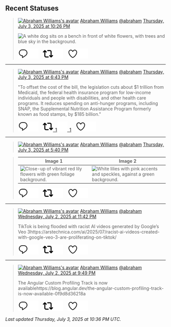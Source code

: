 ## Recent Statuses

> <a href="https://indieweb.social/@abraham"><img alt="Abraham Williams's avatar" src="https://cdn.masto.host/indiewebsocial/accounts/avatars/109/292/540/382/343/163/original/d00f2e03ce9c85b1.jpg" height="24" width="24" ></a> [Abraham Williams](https://indieweb.social/@abraham) [@abraham](https://indieweb.social/@abraham) [Thursday, July 3, 2025 at 10:26 PM](https://indieweb.social/@abraham/114791650463587953)
>
> 
>
> ![A white dog sits on a bench in front of white flowers, with trees and blue sky in the background.](https://cdn.masto.host/indiewebsocial/media_attachments/files/114/791/649/955/935/060/original/3294aa309373bdb5.jpg)
>
> [![Reply](./images/reply_light.svg#gh-light-mode-only "Reply")](https://indieweb.social/@abraham/114791650463587953#gh-light-mode-only)[![Reply](./images/reply.svg#gh-dark-mode-only "Reply")](https://indieweb.social/@abraham/114791650463587953#gh-dark-mode-only)&emsp;[![Boost](./images/retweet_light.svg#gh-light-mode-only "Boost")](https://indieweb.social/@abraham/114791650463587953#gh-light-mode-only)[![Boost](./images/retweet.svg#gh-dark-mode-only "Boost")](https://indieweb.social/@abraham/114791650463587953#gh-dark-mode-only)&emsp;[![Favorite](./images/like_light.svg#gh-light-mode-only "Favorite")](https://indieweb.social/@abraham/114791650463587953#gh-light-mode-only)[![Favorite](./images/like.svg#gh-dark-mode-only "Favorite")](https://indieweb.social/@abraham/114791650463587953#gh-dark-mode-only)


---

> <a href="https://indieweb.social/@abraham"><img alt="Abraham Williams's avatar" src="https://cdn.masto.host/indiewebsocial/accounts/avatars/109/292/540/382/343/163/original/d00f2e03ce9c85b1.jpg" height="24" width="24" ></a> [Abraham Williams](https://indieweb.social/@abraham) [@abraham](https://indieweb.social/@abraham) [Thursday, July 3, 2025 at 6:43 PM](https://indieweb.social/@abraham/114790774870767543)
>
> &quot;To offset the cost of the bill, the legislation cuts about $1 trillion from Medicaid, the federal health insurance program for low-income individuals and people with disabilities, and other health care programs. It reduces spending on anti-hunger programs, including SNAP, the Supplemental Nutrition Assistance Program formerly known as food stamps, by $185 billion.&quot;
>
> [![Reply](./images/reply_light.svg#gh-light-mode-only "Reply")](https://indieweb.social/@abraham/114790774870767543#gh-light-mode-only)[![Reply](./images/reply.svg#gh-dark-mode-only "Reply")](https://indieweb.social/@abraham/114790774870767543#gh-dark-mode-only)&emsp;[![Boost](./images/retweet_light.svg#gh-light-mode-only "Boost")&ensp;1](https://indieweb.social/@abraham/114790774870767543#gh-light-mode-only)[![Boost](./images/retweet.svg#gh-dark-mode-only "Boost")&ensp;1](https://indieweb.social/@abraham/114790774870767543#gh-dark-mode-only)&emsp;[![Favorite](./images/like_light.svg#gh-light-mode-only "Favorite")](https://indieweb.social/@abraham/114790774870767543#gh-light-mode-only)[![Favorite](./images/like.svg#gh-dark-mode-only "Favorite")](https://indieweb.social/@abraham/114790774870767543#gh-dark-mode-only)


---

> <a href="https://indieweb.social/@abraham"><img alt="Abraham Williams's avatar" src="https://cdn.masto.host/indiewebsocial/accounts/avatars/109/292/540/382/343/163/original/d00f2e03ce9c85b1.jpg" height="24" width="24" ></a> [Abraham Williams](https://indieweb.social/@abraham) [@abraham](https://indieweb.social/@abraham) [Thursday, July 3, 2025 at 5:40 PM](https://indieweb.social/@abraham/114790525049591312)
>
> 
>

> | Image 1 | Image 2 |
> | --- | --- |
> | ![Close-up of vibrant red lily flowers with green foliage background.](https://cdn.masto.host/indiewebsocial/media_attachments/files/114/790/524/498/346/195/original/60e8072726533b16.jpg) | ![White lilies with pink accents and speckles, against a green background.](https://cdn.masto.host/indiewebsocial/media_attachments/files/114/790/524/683/178/220/original/8f12b48f9f671071.jpg) |
>
> [![Reply](./images/reply_light.svg#gh-light-mode-only "Reply")](https://indieweb.social/@abraham/114790525049591312#gh-light-mode-only)[![Reply](./images/reply.svg#gh-dark-mode-only "Reply")](https://indieweb.social/@abraham/114790525049591312#gh-dark-mode-only)&emsp;[![Boost](./images/retweet_light.svg#gh-light-mode-only "Boost")](https://indieweb.social/@abraham/114790525049591312#gh-light-mode-only)[![Boost](./images/retweet.svg#gh-dark-mode-only "Boost")](https://indieweb.social/@abraham/114790525049591312#gh-dark-mode-only)&emsp;[![Favorite](./images/like_light.svg#gh-light-mode-only "Favorite")](https://indieweb.social/@abraham/114790525049591312#gh-light-mode-only)[![Favorite](./images/like.svg#gh-dark-mode-only "Favorite")](https://indieweb.social/@abraham/114790525049591312#gh-dark-mode-only)


---

> <a href="https://indieweb.social/@abraham"><img alt="Abraham Williams's avatar" src="https://cdn.masto.host/indiewebsocial/accounts/avatars/109/292/540/382/343/163/original/d00f2e03ce9c85b1.jpg" height="24" width="24" ></a> [Abraham Williams](https://indieweb.social/@abraham) [@abraham](https://indieweb.social/@abraham) [Wednesday, July 2, 2025 at 11:42 PM](https://indieweb.social/@abraham/114786286579262365)
>
> TikTok is being flooded with racist AI videos generated by Google’s Veo 3https://arstechnica.com/ai/2025/07/racist-ai-videos-created-with-google-veo-3-are-proliferating-on-tiktok/
>
> [![Reply](./images/reply_light.svg#gh-light-mode-only "Reply")](https://indieweb.social/@abraham/114786286579262365#gh-light-mode-only)[![Reply](./images/reply.svg#gh-dark-mode-only "Reply")](https://indieweb.social/@abraham/114786286579262365#gh-dark-mode-only)&emsp;[![Boost](./images/retweet_light.svg#gh-light-mode-only "Boost")](https://indieweb.social/@abraham/114786286579262365#gh-light-mode-only)[![Boost](./images/retweet.svg#gh-dark-mode-only "Boost")](https://indieweb.social/@abraham/114786286579262365#gh-dark-mode-only)&emsp;[![Favorite](./images/like_light.svg#gh-light-mode-only "Favorite")](https://indieweb.social/@abraham/114786286579262365#gh-light-mode-only)[![Favorite](./images/like.svg#gh-dark-mode-only "Favorite")](https://indieweb.social/@abraham/114786286579262365#gh-dark-mode-only)


---

> <a href="https://indieweb.social/@abraham"><img alt="Abraham Williams's avatar" src="https://cdn.masto.host/indiewebsocial/accounts/avatars/109/292/540/382/343/163/original/d00f2e03ce9c85b1.jpg" height="24" width="24" ></a> [Abraham Williams](https://indieweb.social/@abraham) [@abraham](https://indieweb.social/@abraham) [Wednesday, July 2, 2025 at 9:49 PM](https://indieweb.social/@abraham/114785845195555298)
>
> The Angular Custom Profiling Track is now availablehttps://blog.angular.dev/the-angular-custom-profiling-track-is-now-available-0f9d8d36218a
>
> [![Reply](./images/reply_light.svg#gh-light-mode-only "Reply")](https://indieweb.social/@abraham/114785845195555298#gh-light-mode-only)[![Reply](./images/reply.svg#gh-dark-mode-only "Reply")](https://indieweb.social/@abraham/114785845195555298#gh-dark-mode-only)&emsp;[![Boost](./images/retweet_light.svg#gh-light-mode-only "Boost")](https://indieweb.social/@abraham/114785845195555298#gh-light-mode-only)[![Boost](./images/retweet.svg#gh-dark-mode-only "Boost")](https://indieweb.social/@abraham/114785845195555298#gh-dark-mode-only)&emsp;[![Favorite](./images/like_light.svg#gh-light-mode-only "Favorite")](https://indieweb.social/@abraham/114785845195555298#gh-light-mode-only)[![Favorite](./images/like.svg#gh-dark-mode-only "Favorite")](https://indieweb.social/@abraham/114785845195555298#gh-dark-mode-only)


_Last updated Thursday, July 3, 2025 at 10:36 PM UTC._
